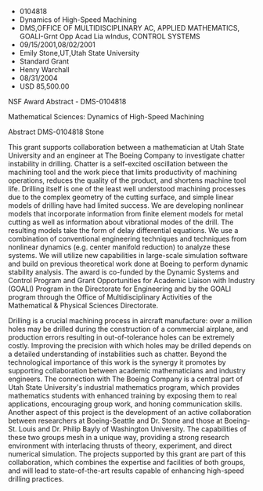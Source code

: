 
* 0104818
* Dynamics of High-Speed Machining
* DMS,OFFICE OF MULTIDISCIPLINARY AC, APPLIED MATHEMATICS, GOALI-Grnt Opp Acad Lia wIndus, CONTROL SYSTEMS
* 09/15/2001,08/02/2001
* Emily Stone,UT,Utah State University
* Standard Grant
* Henry Warchall
* 08/31/2004
* USD 85,500.00

NSF Award Abstract - DMS-0104818

Mathematical Sciences: Dynamics of High-Speed Machining

Abstract DMS-0104818 Stone



This grant supports collaboration between a mathematician at Utah State
University and an engineer at The Boeing Company to investigate chatter
instability in drilling. Chatter is a self-excited oscillation between the
machining tool and the work piece that limits productivity of machining
operations, reduces the quality of the product, and shortens machine tool life.
Drilling itself is one of the least well understood machining processes due to
the complex geometry of the cutting surface, and simple linear models of
drilling have had limited success. We are developing nonlinear models that
incorporate information from finite element models for metal cutting as well as
information about vibrational modes of the drill. The resulting models take the
form of delay differential equations. We use a combination of conventional
engineering techniques and techniques from nonlinear dynamics (e.g. center
manifold reduction) to analyze these systems. We will utilize new capabilities
in large-scale simulation software and build on previous theoretical work done
at Boeing to perform dynamic stability analysis. The award is co-funded by the
Dynamic Systems and Control Program and Grant Opportunities for Academic Liaison
with Industry (GOALI) Program in the Directorate for Engineering and by the
GOALI program through the Office of Multidisciplinary Activities of the
Mathematical & Physical Sciences Directorate.

Drilling is a crucial machining process in aircraft manufacture: over a million
holes may be drilled during the construction of a commercial airplane, and
production errors resulting in out-of-tolerance holes can be extremely costly.
Improving the precision with which holes may be drilled depends on a detailed
understanding of instabilities such as chatter. Beyond the technological
importance of this work is the synergy it promotes by supporting collaboration
between academic mathematicians and industry engineers. The connection with The
Boeing Company is a central part of Utah State University's industrial
mathematics program, which provides mathematics students with enhanced training
by exposing them to real applications, encouraging group work, and honing
communication skills. Another aspect of this project is the development of an
active collaboration between researchers at Boeing-Seattle and Dr. Stone and
those at Boeing-St. Louis and Dr. Philip Bayly of Washington University. The
capabilities of these two groups mesh in a unique way, providing a strong
research environment with interlacing thrusts of theory, experiment, and direct
numerical simulation. The projects supported by this grant are part of this
collaboration, which combines the expertise and facilities of both groups, and
will lead to state-of-the-art results capable of enhancing high-speed drilling
practices.
